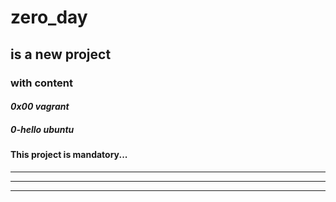 # **zero_day**
## is a new project
### with content
#### *0x00 vagrant*
##### *0-hello ubuntu*
#### This project is mandatory...

---
***
---
